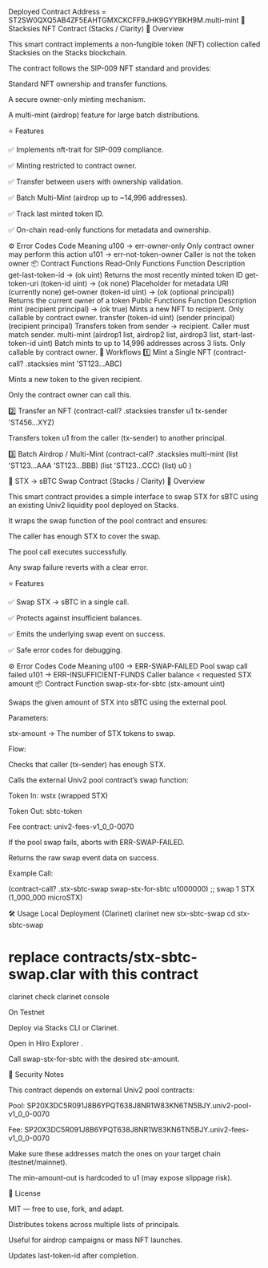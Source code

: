 Deployed Contract Address = ST2SW0QXQ5AB4ZF5EAHTGMXCKCFF9JHK9GYYBKH9M.multi-mint
🎨 Stacksies NFT Contract (Stacks / Clarity)
📜 Overview

This smart contract implements a non-fungible token (NFT) collection called Stacksies on the Stacks blockchain.

The contract follows the SIP-009 NFT standard
and provides:

Standard NFT ownership and transfer functions.

A secure owner-only minting mechanism.

A multi-mint (airdrop) feature for large batch distributions.

⭐ Features

✅ Implements nft-trait for SIP-009 compliance.

✅ Minting restricted to contract owner.

✅ Transfer between users with ownership validation.

✅ Batch Multi-Mint (airdrop up to ~14,996 addresses).

✅ Track last minted token ID.

✅ On-chain read-only functions for metadata and ownership.

⚙️ Error Codes
Code Meaning
u100 → err-owner-only Only contract owner may perform this action
u101 → err-not-token-owner Caller is not the token owner
📦 Contract Functions
Read-Only Functions
Function Description
get-last-token-id → (ok uint) Returns the most recently minted token ID
get-token-uri (token-id uint) → (ok none) Placeholder for metadata URI (currently none)
get-owner (token-id uint) → (ok (optional principal)) Returns the current owner of a token
Public Functions
Function Description
mint (recipient principal) → (ok true) Mints a new NFT to recipient. Only callable by contract owner.
transfer (token-id uint) (sender principal) (recipient principal) Transfers token from sender → recipient. Caller must match sender.
multi-mint (airdrop1 list, airdrop2 list, airdrop3 list, start-last-token-id uint) Batch mints to up to 14,996 addresses across 3 lists. Only callable by contract owner.
🚀 Workflows
1️⃣ Mint a Single NFT
(contract-call? .stacksies mint 'ST123...ABC)

Mints a new token to the given recipient.

Only the contract owner can call this.

2️⃣ Transfer an NFT
(contract-call? .stacksies transfer u1 tx-sender 'ST456...XYZ)

Transfers token u1 from the caller (tx-sender) to another principal.

3️⃣ Batch Airdrop / Multi-Mint
(contract-call? .stacksies multi-mint
(list 'ST123...AAA 'ST123...BBB)
(list 'ST123...CCC)
(list)
u0
)

🔄 STX → sBTC Swap Contract (Stacks / Clarity)
📜 Overview

This smart contract provides a simple interface to swap STX for sBTC using an existing Univ2 liquidity pool deployed on Stacks.

It wraps the swap function of the pool contract and ensures:

The caller has enough STX to cover the swap.

The pool call executes successfully.

Any swap failure reverts with a clear error.

⭐ Features

✅ Swap STX → sBTC in a single call.

✅ Protects against insufficient balances.

✅ Emits the underlying swap event on success.

✅ Safe error codes for debugging.

⚙️ Error Codes
Code Meaning
u100 → ERR-SWAP-FAILED Pool swap call failed
u101 → ERR-INSUFFICIENT-FUNDS Caller balance < requested STX amount
📦 Contract Function
swap-stx-for-sbtc (stx-amount uint)

Swaps the given amount of STX into sBTC using the external pool.

Parameters:

stx-amount → The number of STX tokens to swap.

Flow:

Checks that caller (tx-sender) has enough STX.

Calls the external Univ2 pool contract’s swap function:

Token In: wstx (wrapped STX)

Token Out: sbtc-token

Fee contract: univ2-fees-v1_0_0-0070

If the pool swap fails, aborts with ERR-SWAP-FAILED.

Returns the raw swap event data on success.

Example Call:

(contract-call? .stx-sbtc-swap swap-stx-for-sbtc u1000000) ;; swap 1 STX (1_000_000 microSTX)

🛠️ Usage
Local Deployment (Clarinet)
clarinet new stx-sbtc-swap
cd stx-sbtc-swap

# replace contracts/stx-sbtc-swap.clar with this contract

clarinet check
clarinet console

On Testnet

Deploy via Stacks CLI
or Clarinet.

Open in Hiro Explorer
.

Call swap-stx-for-sbtc with the desired stx-amount.

📄 Security Notes

This contract depends on external Univ2 pool contracts:

Pool: SP20X3DC5R091J8B6YPQT638J8NR1W83KN6TN5BJY.univ2-pool-v1_0_0-0070

Fee: SP20X3DC5R091J8B6YPQT638J8NR1W83KN6TN5BJY.univ2-fees-v1_0_0-0070

Make sure these addresses match the ones on your target chain (testnet/mainnet).

The min-amount-out is hardcoded to u1 (may expose slippage risk).

📄 License

MIT — free to use, fork, and adapt.

Distributes tokens across multiple lists of principals.

Useful for airdrop campaigns or mass NFT launches.

Updates last-token-id after completion.

